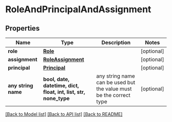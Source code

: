 # RoleAndPrincipalAndAssignment


## Properties
Name | Type | Description | Notes
------------ | ------------- | ------------- | -------------
**role** | [**Role**](Role.md) |  | [optional] 
**assignment** | [**RoleAssignment**](RoleAssignment.md) |  | [optional] 
**principal** | [**Principal**](Principal.md) |  | [optional] 
**any string name** | **bool, date, datetime, dict, float, int, list, str, none_type** | any string name can be used but the value must be the correct type | [optional]

[[Back to Model list]](../README.md#documentation-for-models) [[Back to API list]](../README.md#documentation-for-api-endpoints) [[Back to README]](../README.md)


